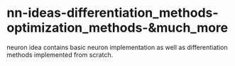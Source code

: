 # nn-ideas-differentiation_methods-optimization_methods-&much_more

neuron idea contains basic neuron implementation as well as differentiation methods implemented from scratch.
